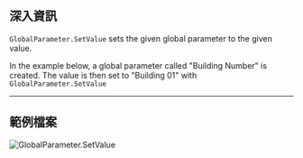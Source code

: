 ## 深入資訊
`GlobalParameter.SetValue` sets the given global parameter to the given value.

In the example below, a global parameter called "Building Number" is created. The value is then set to "Building 01" with `GlobalParameter.SetValue`
___
## 範例檔案

![GlobalParameter.SetValue](./Revit.Elements.GlobalParameter.SetValue_img.jpg)
